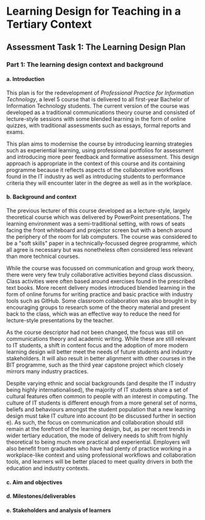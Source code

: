 # Learning Design for Teaching in a Tertiary Context
## Assessment Task 1: The Learning Design Plan

### Part 1: The learning design context and background

#### a. Introduction
This plan is for the redevelopment of *Professional Practice for Information Technology*, a level 5 course that is delivered to all first-year Bachelor of Information Technology students. The current version of the course was developed as a traditional communications theory course and consisted of lecture-style sessions with some blended learning in the form of online quizzes, with traditional assessments such as essays, formal reports and exams.

This plan aims to modernise the course by introducing learning strategies such as experiential learning, using professional portfolios for assessment and introducing more peer feedback and formative assessment. This design approach is appropriate in the context of this course and its containing programme because it reflects aspects of the collaborative workflows found in the IT industry as well as introducing students to performance criteria they will encounter later in the degree as well as in the workplace.

#### b. Background and context
The previous lecturer of this course developed as a lecture-style, largely theoretical course which was delivered by PowerPoint presentations. The learning environment was a semi-traditional setting, with rows of seats facing the front whiteboard and projector screen but with a bench around the periphery of the room for lab computers. The course was considered to be a "soft skills" paper in a technically-focussed degree programme, which all agree is necessary but was nonetheless often considered less relevant than more technical courses.

While the course was focussed on communication and group work theory, there were very few truly collaborative activities beyond class discussion. Class activities were often based around exercises found in the prescribed text books. More recent delivery modes introduced blended learning in the form of online forums for writing practice and basic practice with industry tools such as GitHub. Some classroom collaboration was also brought in by encouraging groups to research some of the theory material and present back to the class, which was an effective way to reduce the need for lecture-style presentations by the teacher.

As the course descriptor had not been changed, the focus was still on communications theory and academic writing. While these are still relevant to IT students, a shift in content focus and the adoption of more modern learning design will better meet the needs of future students and industry stakeholders. It will also result in better alignment with other courses in the BIT programme, such as the third year capstone project which closely mirrors many industry practices.

Despite varying ethnic and social backgrounds (and despite the IT industry being highly internationalised), the majority of IT students share a set of cultural features often common to people with an interest in computing. The culture of IT students is different enough from a more general set of norms, beliefs and behaviours amongst the student population that a new learning design must take IT culture into account (to be discussed further in section e). As such, the focus on communication and collaboration should still remain at the forefront of the learning design, but, as per recent trends in wider tertiary education, the mode of delivery needs to shift from highly theoretical to being much more practical and experiential. Employers will also benefit from graduates who have had plenty of practice working in a workplace-like context and using professional workflows and collaboration tools, and learners will be better placed to meet quality drivers in both the education and industry contexts.

#### c. Aim and objectives


#### d. Milestones/deliverables

#### e. Stakeholders and analysis of learners